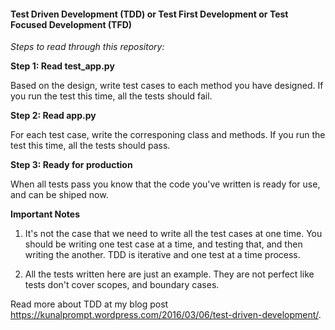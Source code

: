 #### Test Driven Development (TDD) or Test First Development or Test Focused Development (TFD)


*Steps to read through this repository:*


**Step 1: Read test_app.py**

Based on the design, write test cases to each method you have designed. If you run the test this time, all the tests should fail.


**Step 2: Read app.py**

For each test case, write the corresponing class and methods. If you run the test this time, all the tests should pass.


**Step 3: Ready for production**

When all tests pass you know that the code you've written is ready for use, and can be shiped now.



**Important Notes**

1. It's not the case that we need to write all the test cases at one time. You should be writing one test case at a time, and testing that, and then writing the another. TDD is iterative and one test at a time process.

2. All the tests written here are just an example. They are not perfect like tests don't cover scopes, and boundary cases.


Read more about TDD at my blog post https://kunalprompt.wordpress.com/2016/03/06/test-driven-development/.
